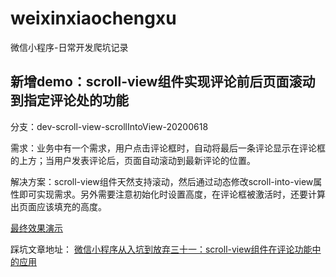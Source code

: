 # weixinxiaochengxu
微信小程序-日常开发爬坑记录

## 新增demo：scroll-view组件实现评论前后页面滚动到指定评论处的功能
分支：dev-scroll-view-scrollIntoView-20200618 

需求：业务中有一个需求，用户点击评论框时，自动将最后一条评论显示在评论框的上方；当用户发表评论后，页面自动滚动到最新评论的位置。

解决方案：scroll-view组件天然支持滚动，然后通过动态修改scroll-into-view属性即可实现需求。另外需要注意初始化时设置高度，在评论框被激活时，还要计算出页面应该填充的高度。

[最终效果演示](https://cloud.video.taobao.com//play/u/759415648/p/1/e/6/t/1/269410341895.mp4)

踩坑文章地址：
[微信小程序从入坑到放弃三十一：scroll-view组件在评论功能中的应用](http://www.yilingsj.com/xwzj/2020-06-18/weixin-scroll-into-view.html)

